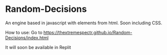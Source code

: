 # Random-Decisions
An engine based in javascript with elements from html. Soon including CSS.

How to use:
Go to https://thextremespectr.github.io/Random-Decisions/index.html


It will soon be available in Replit


